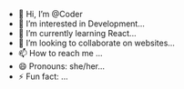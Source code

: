 - 👋 Hi, I’m @Coder
- 👀 I’m interested in Development...
- 🌱 I’m currently learning React...
- 💞️ I’m looking to collaborate on websites...
- 📫 How to reach me ...
- 😄 Pronouns: she/her...
- ⚡ Fun fact: ...

<!---
CoderShamail/CoderShamail is a ✨ special ✨ repository because its `README.md` (this file) appears on your GitHub profile.
You can click the Preview link to take a look at your changes.
--->
